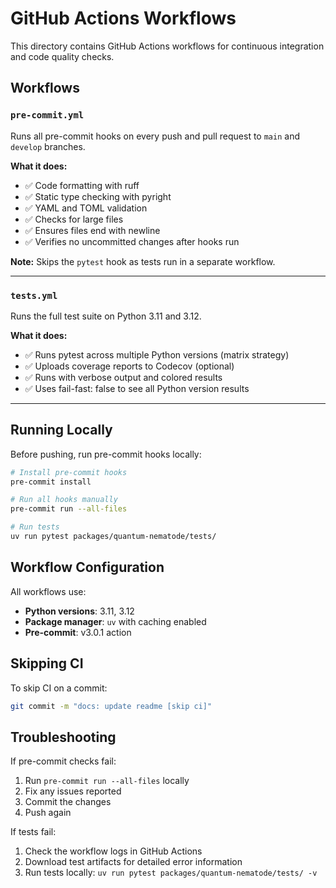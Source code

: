 # GitHub Actions Workflows

This directory contains GitHub Actions workflows for continuous integration and code quality checks.

## Workflows

### `pre-commit.yml`
Runs all pre-commit hooks on every push and pull request to `main` and `develop` branches.

**What it does:**
- ✅ Code formatting with ruff
- ✅ Static type checking with pyright
- ✅ YAML and TOML validation
- ✅ Checks for large files
- ✅ Ensures files end with newline
- ✅ Verifies no uncommitted changes after hooks run

**Note:** Skips the `pytest` hook as tests run in a separate workflow.

---

### `tests.yml`
Runs the full test suite on Python 3.11 and 3.12.

**What it does:**
- ✅ Runs pytest across multiple Python versions (matrix strategy)
- ✅ Uploads coverage reports to Codecov (optional)
- ✅ Runs with verbose output and colored results
- ✅ Uses fail-fast: false to see all Python version results

---

## Running Locally

Before pushing, run pre-commit hooks locally:

```bash
# Install pre-commit hooks
pre-commit install

# Run all hooks manually
pre-commit run --all-files

# Run tests
uv run pytest packages/quantum-nematode/tests/
```

## Workflow Configuration

All workflows use:
- **Python versions**: 3.11, 3.12
- **Package manager**: `uv` with caching enabled
- **Pre-commit**: v3.0.1 action

## Skipping CI

To skip CI on a commit:
```bash
git commit -m "docs: update readme [skip ci]"
```

## Troubleshooting

If pre-commit checks fail:
1. Run `pre-commit run --all-files` locally
2. Fix any issues reported
3. Commit the changes
4. Push again

If tests fail:
1. Check the workflow logs in GitHub Actions
2. Download test artifacts for detailed error information
3. Run tests locally: `uv run pytest packages/quantum-nematode/tests/ -v`
